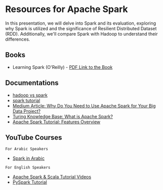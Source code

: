 # Resources for Apache Spark

In this presentation, we will delve into Spark and its evaluation, exploring why Spark is utilized and the significance of Resilient Distributed Dataset (RDD). Additionally, we'll compare Spark with Hadoop to understand their differences.

## Books

- Learning Spark (O'Reilly) - [PDF Link to the Book](https://pages.databricks.com/rs/094-YMS-629/images/LearningSpark2.0.pdf)

## Documentations

- [hadoop vs spark](https://wisdomplexus.com/blogs/hadoop-vs-spark/)
- [spark tutorial](https://intellipaat.com/blog/tutorial/spark-tutorial/programming-with-rdds/)
- [Medium Article: Why Do You Need to Use Apache Spark for Your Big Data Project?](https://igorizraylevych.medium.com/why-do-you-need-to-use-apache-spark-for-your-big-data-project-123e187a4d0)
- [Turing Knowledge Base: What is Apache Spark?](https://www.turing.com/kb/what-is-apache-spark#evolution-of-apache-spark)
- [Apache Spark Tutorial: Features Overview](https://www.knowledgehut.com/tutorials/apache-spark-tutorial/apache-spark-features)

## YouTube Courses

`For Arabic Speakers`

- [Spark in Arabic](https://www.youtube.com/playlist?list=PLIjRQfOUyJAGuudL4wYR92lvXMVXibY3S)

`For English Speakers`

- [Apache Spark & Scala Tutorial Videos](https://www.youtube.complaylistlist=PLEiEAq2VkUUK3tuBXyd01meHuDj7RLjHv)
- [PySpark Tutorial](https://youtu.be/_C8kWso4ne4?si=J4SHr63tlF6gvW2G)

